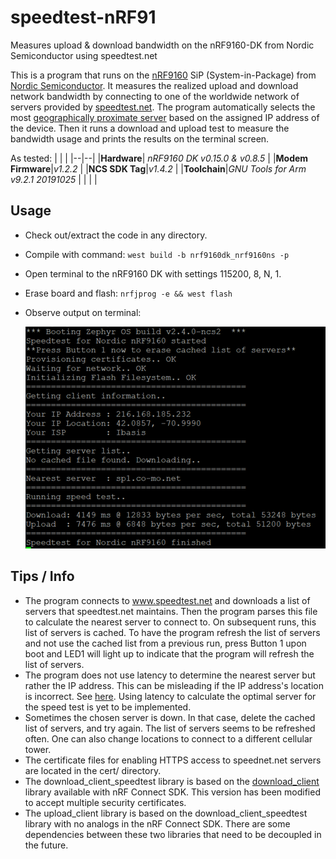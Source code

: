 # speedtest-nRF91
Measures upload &amp; download bandwidth on the nRF9160-DK from Nordic Semiconductor using speedtest.net

This is a program that runs on the [nRF9160](https://www.nordicsemi.com/Products/Low-power-cellular-IoT/nRF9160) SiP (System-in-Package) from [Nordic Semiconductor](https://www.nordicsemi.com/).  It measures the realized upload and download network bandwidth by connecting to one of the worldwide network of servers provided by [speedtest.net](https://www.speedtest.net/).  The program automatically selects the most [geographically proximate server](https://help.speedtest.net/hc/en-us/articles/360039164573-Why-does-Speedtest-show-the-wrong-location-) based on the assigned IP address of the device.  Then it runs a download and upload test to measure the bandwidth usage and prints the results on the terminal screen.

As tested:
|  |  |
|--|--|
|**Hardware**| *nRF9160 DK v0.15.0 & v0.8.5* |
|**Modem Firmware**|*v1.2.2*  |
|**NCS SDK Tag**|*v1.4.2*  |
|**Toolchain**|*GNU Tools for Arm v9.2.1 20191025*  |
| | |


## Usage
 - Check out/extract the code in any directory.
 - Compile with command: 
 `west build -b nrf9160dk_nrf9160ns -p`
 - Open terminal to the nRF9160 DK with settings 115200, 8, N, 1.
 - Erase board and flash: 
  `nrfjprog -e && west flash`
 - Observe output on terminal:

    ![speedtest screenshot](https://github.com/r3b3lallianc3/speedtest-nRF91/blob/master/screenshot.png?raw=true)
 ## Tips / Info
  - The program connects to www.speedtest.net and downloads a list of servers that speedtest.net maintains.  Then the program parses this file to calculate the nearest server to connect to.  On subsequent runs, this list of servers is cached.  To have the program refresh the list of servers and not use the cached list from a previous run, press Button 1 upon boot and LED1 will light up to indicate that the program will refresh the list of servers.
  - The program does not use latency to determine the nearest server but rather the IP address.  This can be misleading if the IP address's location is incorrect.  See [here](https://help.speedtest.net/hc/en-us/articles/360039164573-Why-does-Speedtest-show-the-wrong-location-).  Using latency to calculate the optimal server for the speed test is yet to be implemented.
  - Sometimes the chosen server is down.  In that case, delete the cached list of servers, and try again.  The list of servers seems to be refreshed often.  One can also change locations to connect to a different cellular tower.
  - The certificate files for enabling HTTPS access to speednet.net servers are located in the cert/ directory.
  - The download_client_speedtest library is based on the [download_client](https://github.com/nrfconnect/sdk-nrf/tree/master/subsys/net/lib/download_client) library available with nRF Connect SDK. This version has been modified to accept multiple security certificates.
  - The upload_client library is based on the download_client_speedtest library with no analogs in the nRF Connect SDK.  There are some dependencies between these two libraries that need to be decoupled in the future.
  